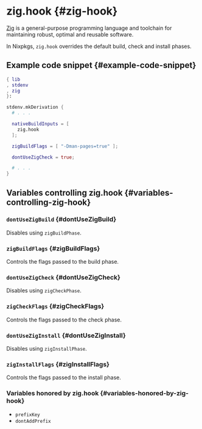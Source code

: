 # zig.hook {#zig-hook}

[Zig](https://ziglang.org/) is a general-purpose programming language and toolchain for maintaining robust, optimal and reusable software.

In Nixpkgs, `zig.hook` overrides the default build, check and install phases.

## Example code snippet {#example-code-snippet}

```nix
{ lib
, stdenv
, zig
}:

stdenv.mkDerivation {
  # . . .

  nativeBuildInputs = [
    zig.hook
  ];

  zigBuildFlags = [ "-Dman-pages=true" ];

  dontUseZigCheck = true;

  # . . .
}
```

## Variables controlling zig.hook {#variables-controlling-zig-hook}

### `dontUseZigBuild` {#dontUseZigBuild}

Disables using `zigBuildPhase`.

### `zigBuildFlags` {#zigBuildFlags}

Controls the flags passed to the build phase.

### `dontUseZigCheck` {#dontUseZigCheck}

Disables using `zigCheckPhase`.

### `zigCheckFlags` {#zigCheckFlags}

Controls the flags passed to the check phase.

### `dontUseZigInstall` {#dontUseZigInstall}

Disables using `zigInstallPhase`.

### `zigInstallFlags` {#zigInstallFlags}

Controls the flags passed to the install phase.

### Variables honored by zig.hook {#variables-honored-by-zig-hook}

- `prefixKey`
- `dontAddPrefix`
